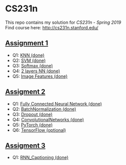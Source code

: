 # CS231n
This repo contains my solution for *CS231n - Spring 2019* </br>
Find course here: http://cs231n.stanford.edu/

## [Assignment 1](https://github.com/xuan-vy-nguyen/CS231n/tree/master/assignment1)
- Q1: [KNN (done)](https://github.com/xuan-vy-nguyen/CS231n/blob/master/assignment1/knn.ipynb)
- Q2: [SVM (done)](https://github.com/xuan-vy-nguyen/CS231n/blob/master/assignment1/svm.ipynb)
- Q3: [Softmax (done)](https://github.com/xuan-vy-nguyen/CS231n/blob/master/assignment1/softmax.ipynb)
- Q4: [2 layers NN (done)](https://github.com/xuan-vy-nguyen/CS231n/blob/master/assignment1/two_layer_net.ipynb)
- Q5: [Image Features (done)](https://github.com/xuan-vy-nguyen/CS231n/blob/master/assignment1/features.ipynb)

## [Assigment 2](https://github.com/xuan-vy-nguyen/CS231n/tree/master/assignment2)
- Q1: [Fully Connected Neural Network (done)](https://github.com/xuan-vy-nguyen/CS231n/blob/master/assignment2/FullyConnectedNets.ipynb)
- Q2: [BatchNormalization (done)](https://github.com/xuan-vy-nguyen/CS231n/blob/master/assignment2/BatchNormalization.ipynb)
- Q3: [Dropout (done)](https://github.com/xuan-vy-nguyen/CS231n/blob/master/assignment2/Dropout.ipynb)
- Q4: [ConvolutionalNetworks (done)](https://github.com/xuan-vy-nguyen/CS231n/blob/master/assignment2/ConvolutionalNetworks.ipynb)
- Q5: [PyTorch (done)](https://github.com/xuan-vy-nguyen/CS231n/blob/master/assignment2/PyTorch.ipynb)
- Q6: [TensorFlow (optional)](https://github.com/xuan-vy-nguyen/CS231n/blob/master/assignment2/TensorFlow.ipynb)

## [Assigment 3](https://github.com/xuan-vy-nguyen/CS231n/tree/master/assignment3)
- Q1: [RNN_Captioning (done)](https://github.com/xuan-vy-nguyen/CS231n/blob/master/assignment3/RNN_Captioning.ipynb)
